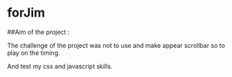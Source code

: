 # forJim


##Aim of the project :

The challenge of the project was not 
to use and make appear scrollbar so to 
play on the timing.

And test my css and javascript skills.
